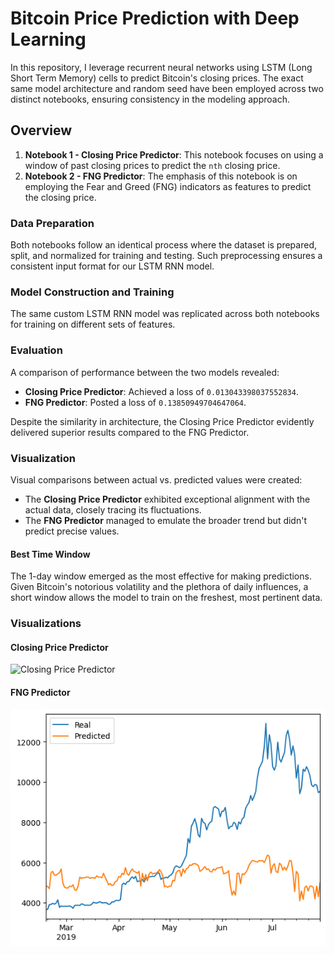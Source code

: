 # Bitcoin Price Prediction with Deep Learning

In this repository, I leverage recurrent neural networks using LSTM (Long Short Term Memory) cells to predict Bitcoin's closing prices. The exact same model architecture and random seed have been employed across two distinct notebooks, ensuring consistency in the modeling approach.

## Overview

1. **Notebook 1 - Closing Price Predictor**: This notebook focuses on using a window of past closing prices to predict the `nth` closing price.
2. **Notebook 2 - FNG Predictor**: The emphasis of this notebook is on employing the Fear and Greed (FNG) indicators as features to predict the closing price.

### Data Preparation

Both notebooks follow an identical process where the dataset is prepared, split, and normalized for training and testing. Such preprocessing ensures a consistent input format for our LSTM RNN model.

### Model Construction and Training

The same custom LSTM RNN model was replicated across both notebooks for training on different sets of features.

### Evaluation

A comparison of performance between the two models revealed:

- **Closing Price Predictor**: Achieved a loss of `0.013043398037552834`.
- **FNG Predictor**: Posted a loss of `0.13850949704647064`.

Despite the similarity in architecture, the Closing Price Predictor evidently delivered superior results compared to the FNG Predictor.

### Visualization

Visual comparisons between actual vs. predicted values were created:

- The **Closing Price Predictor** exhibited exceptional alignment with the actual data, closely tracing its fluctuations.
- The **FNG Predictor** managed to emulate the broader trend but didn't predict precise values.

#### Best Time Window

The 1-day window emerged as the most effective for making predictions. Given Bitcoin's notorious volatility and the plethora of daily influences, a short window allows the model to train on the freshest, most pertinent data.

### Visualizations
#### Closing Price Predictor
![Closing Price
Predictor](https://github.com/marko-londo/LSTM-Stock-Predictor/blob/main/Visualizations/closing.png?raw=true)
#### FNG Predictor
![FNG Predictor](https://github.com/marko-londo/LSTM-Stock-Predictor/blob/main/Visualizations/fng.png?raw=true)